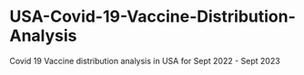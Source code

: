 # USA-Covid-19-Vaccine-Distribution-Analysis
Covid 19 Vaccine distribution analysis in USA for Sept 2022 - Sept 2023
